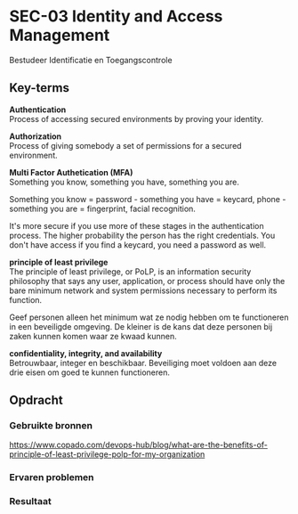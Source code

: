 # SEC-03 Identity and Access Management

Bestudeer Identificatie en Toegangscontrole

## Key-terms
**Authentication**  
Process of accessing secured environments by proving your identity.  

**Authorization**  
Process of giving somebody a set of permissions for a secured environment.

**Multi Factor Authetication (MFA)**  
Something you know, something you have, something you are.

Something you know = password - something you have = keycard, phone - something you are = fingerprint, facial recognition.  

It's more secure if you use more of these stages in the authentication process. The higher probability the person has the right credentials. You don't have access if you find a keycard, you need a password as well.

**principle of least privilege**  
The principle of least privilege, or PoLP, is an information security philosophy that says any user, application, or process should have only the bare minimum network and system permissions necessary to perform its function. 

Geef personen alleen het minimum wat ze nodig hebben om te functioneren in een beveiligde omgeving. De kleiner is de kans dat deze personen bij zaken kunnen komen waar ze kwaad kunnen.

**confidentiality, integrity, and availability**  
Betrouwbaar, integer en beschikbaar. Beveiliging moet voldoen aan deze drie eisen om goed te kunnen functioneren.



## Opdracht
### Gebruikte bronnen
https://www.copado.com/devops-hub/blog/what-are-the-benefits-of-principle-of-least-privilege-polp-for-my-organization  

### Ervaren problemen


### Resultaat

